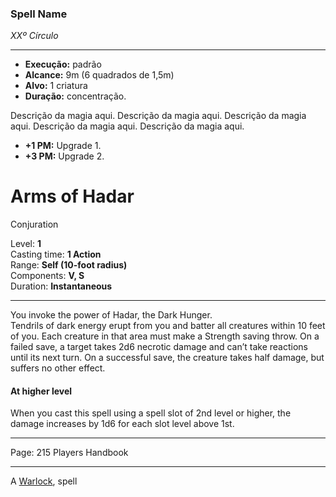 ### Spell Name
*XXº Círculo*
___
- **Execução:** padrão
- **Alcance:** 9m (6 quadrados de 1,5m)
- **Alvo:** 1 criatura
- **Duração:** concentração.

Descrição da magia aqui. Descrição da magia aqui. Descrição da magia aqui. Descrição da magia aqui. Descrição da magia aqui.

- **+1 PM:** Upgrade 1.
- **+3 PM:** Upgrade 2.
# Arms of Hadar

Conjuration

Level: **1**  
Casting time: **1 Action**  
Range: **Self (10-foot radius)**  
Components: **V, S**  
Duration: **Instantaneous**  

---

You invoke the power of Hadar, the Dark Hunger.  
Tendrils of dark energy erupt from you and batter all creatures within 10 feet of you. Each creature in that area must make a Strength saving throw. On a failed save, a target takes 2d6 necrotic damage and can’t take reactions until its next turn. On a successful save, the creature takes half damage, but suffers no other effect. 

#### At higher level

When you cast this spell using a spell slot of 2nd level or higher, the damage increases by 1d6 for each slot level above 1st.

---

Page: 215 Players Handbook

---

A [Warlock](https://www.dnd-spells.com/spells/class/Warlock), spell